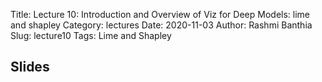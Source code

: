 Title: Lecture 10: Introduction and Overview of Viz for Deep Models: lime and shapley
Category: lectures
Date: 2020-11-03
Author: Rashmi Banthia
Slug: lecture10
Tags:  Lime and Shapley

## Slides

<!-- - [Lecture 10: Introduction and Overview of Viz for Deep Models: lime and shapley	 | PDF]({attach}presentation/lecture10.pdf)  -->


